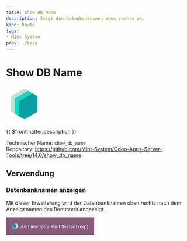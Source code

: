 ```yaml
---
title: Show DB Name
description: Zeigt den Datenbanknamen oben rechts an.
kind: howto
tags:
- Mint-System
prev: ./base
---
```

# Show DB Name
![icon_oms_box](attachments/icons_odoo_mint_system.png)

{{ $frontmatter.description }}

Technischer Name: `show_db_name`\
Repository: <https://github.com/Mint-System/Odoo-Apps-Server-Tools/tree/14.0/show_db_name>

## Verwendung

### Datenbanknamen anzeigen

Mit dieser Erweiterung wird der Datenbanknamen oben rechts nach dem Anzeigenamen des Benutzers angezeigt.

![](attachments/Show%20DB%20Name.png)
